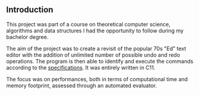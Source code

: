 ## Introduction
This project was part of a course on theoretical computer science, algorithms and data structures I had the opportunity to follow during my bachelor degree.

The aim of the project was to create a revisit of the popular 70s "Ed" text editor with the addition of unlimited number of possible undo and redo operations.
The program is then able to identify and execute the commands according to the [specifications](https://github.com/ChristianRomeo/edU/blob/main/specifications.pdf).
It was entirely written in C11.

The focus was on performances, both in terms of computational time and memory footprint, assessed through an automated evaluator.
